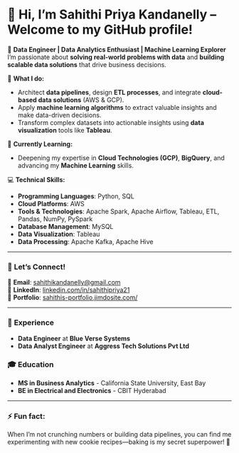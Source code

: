 # 👋 Hi, I’m Sahithi Priya Kandanelly – Welcome to my GitHub profile!

🌟 **Data Engineer | Data Analytics Enthusiast | Machine Learning Explorer**  
I’m passionate about **solving real-world problems with data** and **building scalable data solutions** that drive business decisions.

🚀 **What I do:**
- Architect **data pipelines**, design **ETL processes**, and integrate **cloud-based data solutions** (AWS & GCP).
- Apply **machine learning algorithms** to extract valuable insights and make data-driven decisions.
- Transform complex datasets into actionable insights using **data visualization** tools like **Tableau**.

🌱 **Currently Learning:**  
- Deepening my expertise in **Cloud Technologies (GCP)**, **BigQuery**, and advancing my **Machine Learning** skills.  

💻 **Technical Skills:**  
- **Programming Languages**: Python, SQL  
- **Cloud Platforms**: AWS
- **Tools & Technologies**: Apache Spark, Apache Airflow, Tableau, ETL, Pandas, NumPy, PySpark  
- **Database Management**: MySQL
- **Data Visualization**: Tableau
- **Data Processing**: Apache Kafka, Apache Hive

---

### 💬 **Let’s Connect!**

📧 **Email**: [sahithikandanelly@gmail.com](mailto:sahithikandanelly@gmail.com)  
💼 **LinkedIn**: [linkedin.com/in/sahithipriya21](https://www.linkedin.com/in/sahithipriya21)  
📝 **Portfolio**: [sahithis-portfolio.jimdosite.com/](https://sahithis-portfolio.jimdosite.com/)  

---

### 💼 **Experience**  
- **Data Engineer** at **Blue Verse Systems**  
- **Data Analyst Engineer** at **Aggress Tech Solutions Pvt Ltd**  

### 🎓 **Education**  
- **MS in Business Analytics** - California State University, East Bay  
- **BE in Electrical and Electronics** - CBIT Hyderabad  

---

### ⚡ **Fun fact**:  
When I’m not crunching numbers or building data pipelines, you can find me experimenting with new cookie recipes—baking is my secret superpower! 🍪

<!---
sahithipriya21/sahithipriya21 is a ✨ special ✨ repository because its `README.md` (this file) appears on your GitHub profile.
You can click the Preview link to take a look at your changes.
--->
